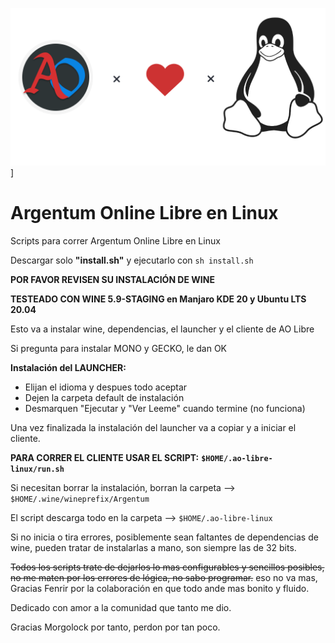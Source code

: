 ![Logo](ao-libre-linux-logo.png)]

# Argentum Online Libre en Linux

Scripts para correr Argentum Online Libre en Linux

Descargar solo **"install.sh"** y ejecutarlo con `sh install.sh`

**POR FAVOR REVISEN SU INSTALACIÓN DE WINE**

**TESTEADO CON WINE 5.9-STAGING en Manjaro KDE 20 y Ubuntu LTS 20.04**

Esto va a instalar wine, dependencias, el launcher y el cliente de AO Libre

Si pregunta para instalar MONO y GECKO, le dan OK


**Instalación del LAUNCHER:**

  - Elijan el idioma y despues todo aceptar
  - Dejen la carpeta default de instalación
  - Desmarquen "Ejecutar y "Ver Leeme" cuando termine (no funciona)
  
Una vez finalizada la instalación del launcher va a copiar y a iniciar el cliente.

**PARA CORRER EL CLIENTE USAR EL SCRIPT:** **`$HOME/.ao-libre-linux/run.sh`**

Si necesitan borrar la instalación, borran la carpeta --> `$HOME/.wine/wineprefix/Argentum`

El script descarga todo en la carpeta --> `$HOME/.ao-libre-linux`

Si no inicia o tira errores, posiblemente sean faltantes de dependencias de wine, pueden tratar de instalarlas a mano, son siempre las de 32 bits.



~~Todos los scripts trate de dejarlos lo mas configurables y sencillos posibles, no me maten por los errores de lógica, no sabo programar.~~
eso no va mas, Gracias Fenrir por la colaboración en que todo ande mas bonito y fluido.

Dedicado con amor a la comunidad que tanto me dio.

Gracias Morgolock por tanto, perdon por tan poco.

